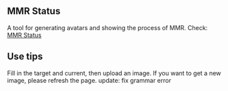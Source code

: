 ## MMR Status
A tool for generating avatars and showing the process of MMR.
Check: [MMR Status](https://mmr-lemon.vercel.app/)

## Use tips
Fill in the target and current, then upload an image.
If you want to get a new image, please refresh the page.
update: fix grammar error
